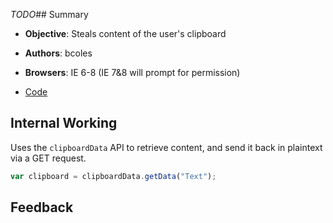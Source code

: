 _TODO_## Summary

* **Objective**: Steals content of the user's clipboard
* **Authors**: bcoles
* **Browsers**: IE 6-8 (IE 7&8 will prompt for permission)

* [Code](https://github.com/beefproject/beef/tree/master/modules/host/clipboard_theft)

## Internal Working

Uses the `clipboardData` API to retrieve content, and send it back in plaintext via a GET request.

```js
var clipboard = clipboardData.getData("Text");
```

## Feedback

